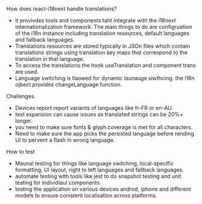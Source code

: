How does react-i18next handle translations?

- it provivdes tools and components taht integrate with the i18next internationalization framework. The main things to do are configruation of the i18n instance including translation resources, default languages and fallback languages.
- Translations resources are stored typically in JSOn files which contain translations strings using translation key maps that correspond to the translation in that language.
- To access the translations the hook useTranslation and component trans are used.
- Language switching is llaowed for dynamic launauge siwthcing. the i18n ojbect provides changeLanguage function.

Challenges.

- Devices report report variants of languages like fr-FR or en-AU.
- text expansion can cause issues as translated strings can be 20%+ longer.
- you need to make sure fonts & glyph coverage is met for all characters.
- Need to make sure the app picks the persisted language before rending UI to pervent a flash in wrong language.

How to test

- Maunal testing for things like language switching, local-specific formatting, UI layout, right to left languages and fallback languages.
- automate testing with tools like jest to do snapshot testing and unit testing for individiaul components.
- testing the application on various devices androd, iphone and different models to ensure conistent localisation across platforms.
